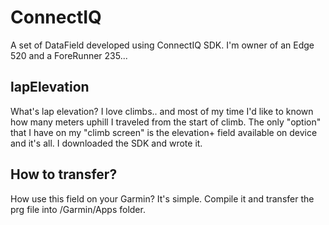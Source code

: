 # ConnectIQ
A set of DataField developed using ConnectIQ SDK.
I'm owner of an Edge 520 and a ForeRunner 235...

## lapElevation
What's lap elevation? I love climbs.. and most of my time I'd like to known how many meters uphill I traveled from the start of climb. The only "option" that I have on my "climb screen" is the elevation+ field available on device and it's all. I downloaded the SDK and wrote it.


## How to transfer?
How use this field on your Garmin? It's simple. Compile it and transfer the prg file into <DEVICE>/Garmin/Apps folder.

